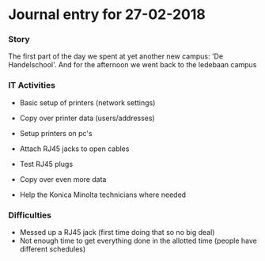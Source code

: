 # Journal entry for 27-02-2018

### Story

The first part of the day we spent at yet another new campus: 'De Handelschool'. And for the afternoon we went back to the ledebaan campus


### IT Activities

- Basic setup of printers (network settings)
- Copy over printer data (users/addresses)
- Setup printers on pc's
- Attach RJ45 jacks to open cables
- Test RJ45 plugs

- Copy over even more data
- Help the Konica Minolta technicians where needed

### Difficulties

- Messed up a RJ45 jack (first time doing that so no big deal)
- Not enough time to get everything done in the allotted time (people have different schedules) 

